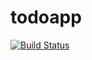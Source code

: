 # todoapp
[![Build Status](https://dev.azure.com/Norlys/Pipelinestest/_apis/build/status%2FJhm20P.todoapp?branchName=main)](https://dev.azure.com/Norlys/Pipelinestest/_build/latest?definitionId=1202&branchName=main)
